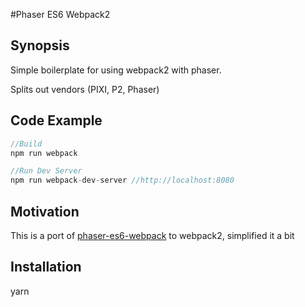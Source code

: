 #Phaser ES6 Webpack2

## Synopsis

Simple boilerplate for using webpack2 with phaser.

Splits out vendors (PIXI, P2, Phaser)

## Code Example

```javascript
//Build
npm run webpack

//Run Dev Server
npm run webpack-dev-server //http://localhost:8080

```


## Motivation

 This is a port of [phaser-es6-webpack](https://github.com/lean/phaser-es6-webpack) to webpack2, simplified it a bit

## Installation

yarn
